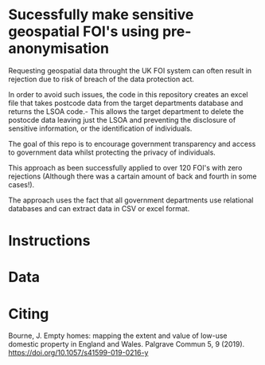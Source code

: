 # Sucessfully make sensitive geospatial FOI's using pre-anonymisation

Requesting geospatial data throught the UK FOI system can often result in rejection due to risk of breach of the data protection act.

In order to avoid such issues, the code in this repository creates an excel file that takes postcode data from the target departments database and returns the LSOA code.-
This allows the target department to delete the postocde data leaving just the LSOA and preventing the disclosure of sensitive information, or the identification of individuals.

The goal of this repo is to encourage government transparency and access to government data whilst protecting the privacy of individuals. 

This approach as been successfully applied to over 120 FOI's with zero rejections (Although there was a cartain amount of back and fourth in some cases!).

The approach uses the fact that all government departments use relational databases and can extract data in CSV or excel format.

# Instructions


# Data

# Citing

Bourne, J. Empty homes: mapping the extent and value of low-use domestic property in England and Wales. Palgrave Commun 5, 9 (2019). https://doi.org/10.1057/s41599-019-0216-y

